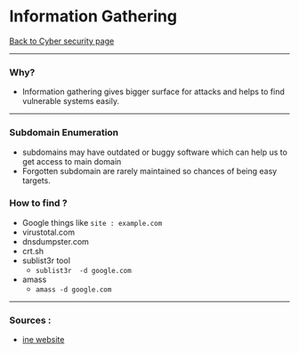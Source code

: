 # Information Gathering
[Back to Cyber security page](Cyber%20security.md)

-  -- 
### Why?
- Information gathering gives bigger surface for attacks and helps to find vulnerable systems easily.
- --
### Subdomain Enumeration
- subdomains may have outdated or buggy software which can help us to get access to main domain
- Forgotten subdomain are rarely maintained so chances of being easy targets.

### How to find ?
- Google things like ```site : example.com```
- virustotal.com 
- dnsdumpster.com
- crt.sh
- sublist3r tool
	- ```sublist3r  -d google.com```
- amass
	- ```amass -d google.com```

- --
### Sources :
- [ine website](https://my.ine.com/CyberSecurity/courses/6f986ca5/penetration-testing-basics)
